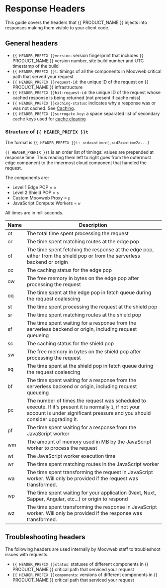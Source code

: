 # Response Headers

This guide covers the headers that {{ PRODUCT_NAME }} injects into responses making them visible to your client code.

## General headers

- `{{ HEADER_PREFIX }}version`: version fingerprint that includes {{ PRODUCT_NAME }} version number, site build number and UTC timestamp of the build
- `{{ HEADER_PREFIX }}t`: timings of all the components in Moovweb critical path that served your request
- `{{ HEADER_PREFIX }}request-id`: the unique ID of the request on {{ PRODUCT_NAME }} infrastructure
- `{{ HEADER_PREFIX }}hit-request-id`: the unique ID of the request whose cached response is being returned (not present if cache miss)
- `{{ HEADER_PREFIX }}caching-status`: indicates why a response was or was not cached. See [Caching](/guides/caching#section_why_is_my_response_not_being_cached_).
- `{{ HEADER_PREFIX }}surrogate-key`: a space separated list of secondary cache keys used for [cache clearing](/guides/caching#section_clearing_the_cache)

### Structure of `{{ HEADER_PREFIX }}t`

The format is `{{ HEADER_PREFIX }}t: <id>=<time>[,<id2>=<time2>...]`

`{{ HEADER_PREFIX }}t` is an order list of timings: values are prepended at response time. Thus reading them left to right goes from the outermost edge component to the innermost cloud component that handled the request.

The components are:

- Level 1 Edge POP = `o`
- Level 2 Shield POP = `s`
- Custom Moovweb Proxy = `p`
- JavaScript Compute Workers = `w`

All times are in milliseconds.

| Name | Description                                                                                                                                                                           |
| ---- | ------------------------------------------------------------------------------------------------------------------------------------------------------------------------------------- |
| ot   | The total time spent processing the request                                                                                                                                           |
| or   | The time spent matching routes at the edge pop                                                                                                                                        |
| of   | The time spent fetching the response at the edge pop, either from the shield pop or from the serverless backend or origin                                                             |
| oc   | The caching status for the edge pop                                                                                                                                                   |
| ow   | The free memory in bytes on the edge pop after processing the request                                                                                                                 |
| oq   | The time spent at the edge pop in fetch queue during the request coalescing                                                                                                           |
| st   | The time spent processing the request at the shield pop                                                                                                                               |
| sr   | The time spent matching routes at the shield pop                                                                                                                                      |
| sf   | The time spent waiting for a response from the serverless backend or origin, including request queueing                                                                               |
| sc   | The caching status for the shield pop                                                                                                                                                 |
| sw   | The free memory in bytes on the shield pop after processing the request                                                                                                               |
| sq   | The time spent at the shield pop in fetch queue during the request coalescing                                                                                                         |
| bf   | The time spent waiting for a response from the serverless backend or origin, including request queueing                                                                               |
| pc   | The number of times the request was scheduled to execute. If it's present it is normally `1`, if not your account is under significant pressure and you should consider upgrading it. |
| pf   | The time spent waiting for a response from the JavaScript worker                                                                                                                      |
| wm   | The amount of memory used in MB by the JavaScript worker to process the request                                                                                                       |
| wt   | The JavaScript worker execution time                                                                                                                                                  |
| wr   | The time spent matching routes in the JavaScript worker                                                                                                                               |
| wa   | The time spent transforming the request in JavaScript worker. Will only be provided if the request was transformed.                                                                   |
| wp   | The time spent waiting for your application (Next, Nuxt, Sapper, Angular, etc...) or origin to respond                                                                                |
| wz   | The time spent transforming the response in JavaScript worker. Will only be provided if the response was transformed.                                                                 |

## Troubleshooting headers

The following headers are used internally by Moovweb staff to troubleshoot issues with requests.

- `{{ HEADER_PREFIX }}status`: statuses of different components in {{ PRODUCT_NAME }} critical path that serviced your request
- `{{ HEADER_PREFIX }}components`: versions of different components in {{ PRODUCT_NAME }} critical path that serviced your request
